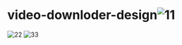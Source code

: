 # video-downloder-design![11](https://user-images.githubusercontent.com/111062573/216812491-97a39e90-781d-4322-b483-d8299cafffc2.jpg)
![22](https://user-images.githubusercontent.com/111062573/216812494-1f235cd8-165a-4350-912a-92218a8f35aa.jpg)
![33](https://user-images.githubusercontent.com/111062573/216812495-83980085-25ba-4738-89c7-74427de5206e.jpg)
